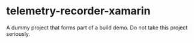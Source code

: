 # telemetry-recorder-xamarin
A dummy project that forms part of a build demo. Do not take this project seriously.
